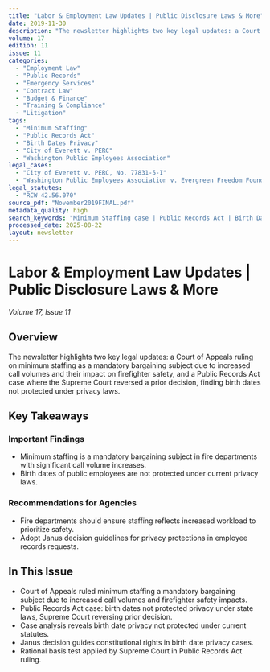 ```yaml
---
title: "Labor & Employment Law Updates | Public Disclosure Laws & More"
date: 2019-11-30
description: "The newsletter highlights two key legal updates: a Court of Appeals ruling on minimum staffing as a mandatory bargaining subject due to increased call volumes and their impact on firefighter safety, and a Public Records Act case where the Supreme Court reversed a prior decision, finding birth dates not protected under privacy laws."
volume: 17
edition: 11
issue: 11
categories:
  - "Employment Law"
  - "Public Records"
  - "Emergency Services"
  - "Contract Law"
  - "Budget & Finance"
  - "Training & Compliance"
  - "Litigation"
tags:
  - "Minimum Staffing"
  - "Public Records Act"
  - "Birth Dates Privacy"
  - "City of Everett v. PERC"
  - "Washington Public Employees Association"
legal_cases:
  - "City of Everett v. PERC, No. 77831-5-I"
  - "Washington Public Employees Association v. Evergreen Freedom Foundation et al., No. 95262-1"
legal_statutes:
  - "RCW 42.56.070"
source_pdf: "November2019FINAL.pdf"
metadata_quality: high
search_keywords: "Minimum Staffing case | Public Records Act | Birth Dates Privacy | City of Everett v. PERC | Washington Public Employees Association..."
processed_date: 2025-08-22
layout: newsletter
---
```


# Labor & Employment Law Updates | Public Disclosure Laws & More

*Volume 17, Issue 11*

## Overview

The newsletter highlights two key legal updates: a Court of Appeals ruling on minimum staffing as a mandatory bargaining subject due to increased call volumes and their impact on firefighter safety, and a Public Records Act case where the Supreme Court reversed a prior decision, finding birth dates not protected under privacy laws.

## Key Takeaways

### Important Findings

- Minimum staffing is a mandatory bargaining subject in fire departments with significant call volume increases.
- Birth dates of public employees are not protected under current privacy laws.

### Recommendations for Agencies

- Fire departments should ensure staffing reflects increased workload to prioritize safety.
- Adopt Janus decision guidelines for privacy protections in employee records requests.

## In This Issue

- Court of Appeals ruled minimum staffing a mandatory bargaining subject due to increased call volumes and firefighter safety impacts.
- Public Records Act case: birth dates not protected privacy under state laws, Supreme Court reversing prior decision.
- Case analysis reveals birth date privacy not protected under current statutes.
- Janus decision guides constitutional rights in birth date privacy cases.
- Rational basis test applied by Supreme Court in Public Records Act ruling.

